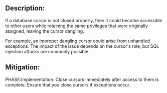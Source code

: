## Description:

If a database cursor is not closed properly, then it could become accessible to other users while retaining the same privileges that were originally assigned, leaving the cursor dangling.

For example, an improper dangling cursor could arise from unhandled exceptions. The impact of the issue depends on the cursor's role, but SQL injection attacks are commonly possible.

## Mitigation:


PHASE:Implementation:
Close cursors immediately after access to them is complete. Ensure that you close cursors if exceptions occur.


